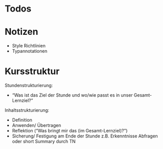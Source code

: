 # Todos

# Notizen
- Style Richtlinien
- Typannotationen

# Kursstruktur
Stundenstrukturierung:

- “Was ist das Ziel der Stunde     und wo/wie passt es in unser Gesamt-Lernziel?”

Inhaltsstrukturierung:

- Definition
- Anwenden/ Übertragen
- Reflektion (“Was bringt mir das (im Gesamt-Lernziel)?”)
- Sicherung/ Festigung am Ende der Stunde 
z.B. Erkenntnisse Abfragen oder short Summary durch TN
